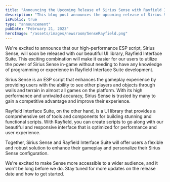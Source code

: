 ```yaml
---
title: "Announcing the Upcoming Release of Sirius Sense with Rayfield Interface Suite"
description: "This blog post announces the upcoming release of Sirius Sense, a high-performance ESP script, with Rayfield Interface Suite, a stunning UI library, to provide users with a powerful solution for defying the limits in the games you play."
isPublic: true
type: "announcement"
pubDate: "February 21, 2023"
heroImage: "/assets/images/newsroom/SenseRayfield.png"
---
```


We're excited to announce that our high-performance ESP script, Sirius Sense, will soon be released with our beautiful UI library, Rayfield Interface Suite. This exciting combination will make it easier for our users to utilize the power of Sirius Sense in-game without needing to have any knowledge of programming or experience in Rayfield Interface Suite development.

Sirius Sense is an ESP script that enhances the gameplay experience by providing users with the ability to see other players and objects through walls and terrain in almost all games on the platform. With its high performance and unrivaled accuracy, Sirius Sense is trusted by many to gain a competitive advantage and improve their experience.

Rayfield Interface Suite, on the other hand, is a UI library that provides a comprehensive set of tools and components for building stunning and functional scripts. With Rayfield, you can create scripts to go along with our beautiful and responsive interface that is optimized for performance and user experience.

Together, Sirius Sense and Rayfield Interface Suite will offer users a flexible and robust solution to enhance their gameplay and personalize their Sirius Sense configuration.

We're excited to make Sense more accessible to a wider audience, and it won't be long before we do. Stay tuned for more updates on the release date and how to get started.
